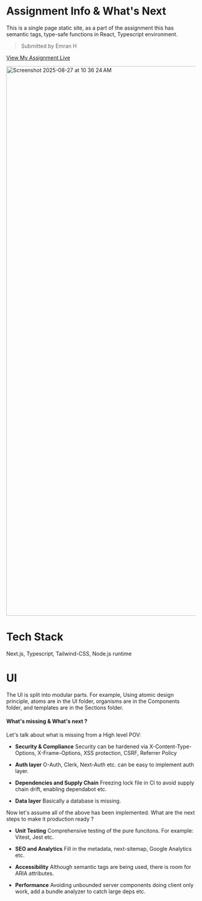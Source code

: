# Assignment Info & What's Next

This is a single page static site, as a part of the assignment this has semantic tags, type-safe functions in React, Typescript environment.

> Submitted by Emran H

[View My Assignment Live](https://zarla-website.vercel.app/)

<img width="2992" height="1456" alt="Screenshot 2025-08-27 at 10 36 24 AM" src="https://github.com/user-attachments/assets/998e6b94-abfe-402d-a87d-7e3b4b310ecc" />


# Tech Stack

Next.js, Typescript, Tailwind-CSS, Node.js runtime

# UI

The UI is split into modular parts. For example, Using atomic design principle, atoms are in the UI folder, organisms are in the Components folder, and templates are in the Sections folder.

#### What's missing & What's next ?

Let's talk about what is missing from a High level POV:

- **Security & Compliance**
  Security can be hardened via X-Content-Type-Options, X-Frame-Options, XSS protection, CSRF, Referrer Policy

- **Auth layer**
  O-Auth, Clerk, Next-Auth etc. can be easy to implement auth layer.

- **Dependencies and Supply Chain**
  Freezing lock file in CI to avoid supply chain drift, enabling dependabot etc.

- **Data layer**
  Basically a database is missing.

Now let's assume all of the above has been implemented. What are the next steps to make it production ready ?

- **Unit Testing**
  Comprehensive testing of the pure funcitons. For example: Vitest, Jest etc.

- **SEO and Analytics**
  Fill in the metadata, next-sitemap, Google Analytics etc.

- **Accessibility**
  Although semantic tags are being used, there is room for ARIA attributes.

- **Performance**
  Avoiding unbounded server components doing client only work, add a bundle analyzer to catch large deps etc.

